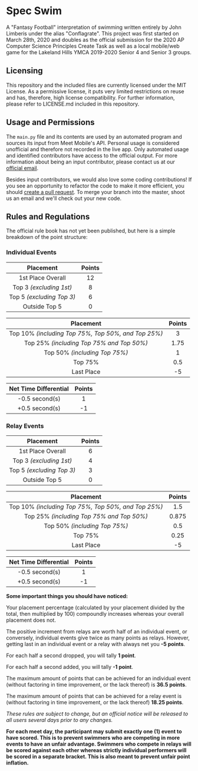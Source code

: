 # Spec Swim
A "Fantasy Football" interpretation of swimming written entirely by John Limberis under the alias "Conflagrate". This project was first started on March 28th, 2020 and doubles as the official submission for the 2020 AP Computer Science Principles Create Task as well as a local mobile/web game for the Lakeland Hills YMCA 2019-2020 Senior 4 and Senior 3 groups.

## Licensing
This repository and the included files are currently licensed under the MIT License. As a permissive license, it puts very limited restrictions on reuse and has, therefore, high license compatibility. For further information, please refer to LICENSE.md included in this repository.

## Usage and Permissions
The `main.py` file and its contents are used by an automated program and sources its input from Meet Mobile's API. Personal usage is considered unofficial and therefore not recorded in the live app. Only automated usage and identified contributors have access to the official output. For more information about being an input contributor, please contact us at our [official email](https://mail.google.com/mail/u/0/?tab=rm&ogbl#inbox?compose=GTvVlcRzCMpvXBQzsZpHdzVPQtcpvKLsWzcXQXmBwPkQPBJqJSmNCNPpMmcZPrKczZVMnjmzphTMP).

Besides input contributors, we would also love some coding contributions! If you see an opportunity to refactor the code to make it more efficient, you should [create a pull request](https://github.com/Conflagrate/Spec-Swim/pulls). To merge your branch into the master, shoot us an email and we'll check out your new code.

## Rules and Regulations
The official rule book has not yet been published, but here is a simple breakdown of the point structure:

### Individual Events
| Placement     | Points        |
| :------------:|:-------------:|
| 1st Place Overall      | 12 |
| Top 3 *(excluding 1st)*      | 8      |
| Top 5 *(excluding Top 3)* | 6      |
| Outside Top 5      | 0 |

| Placement     | Points        |
| :------------:|:-------------:|
| Top 10% *(including Top 75%, Top 50%, and Top 25%)*                | 3               |
| Top 25% *(including Top 75% and Top 50%)*          | 1.75      |
| Top 50% *(including Top 75%)*           | 1                    |
| Top 75%             | 0.5      |
| Last Place             | -5      |

| Net Time Differential | Points |
|:---------:|:---------:|
| -0.5 second(s) | 1 |
| +0.5 second(s) | -1 |

### Relay Events
| Placement     | Points        |
| :------------:|:-------------:|
| 1st Place Overall      | 6 |
| Top 3 *(excluding 1st)*      | 4      |
| Top 5 *(excluding Top 3)* | 3      |
| Outside Top 5      | 0 |

| Placement     | Points        |
| :------------:|:-------------:|
| Top 10% *(including Top 75%, Top 50%, and Top 25%)*                | 1.5               |
| Top 25% *(including Top 75% and Top 50%)*          | 0.875      |
| Top 50% *(including Top 75%)*           | 0.5                    |
| Top 75%             | 0.25      |
| Last Place             | -5      |

| Net Time Differential | Points |
|:---------:|:---------:|
| -0.5 second(s) | 1 |
| +0.5 second(s) | -1 |

**Some important things you should have noticed:**

Your placement percentage (calculated by your placement divided by the total, then multiplied by 100) compoundly increases whereas your overall placement does not.

The positive increment from relays are worth half of an individual event, or conversely, individual events give twice as many points as relays. However, getting last in an individual event or a relay with always net you **-5 points**.

For each half a second dropped, you will tally **1 point**.

For each half a second added, you will tally **-1 point**.

The maximum amount of points that can be achieved for an individual event (without factoring in time improvement, or the lack thereof) is **36.5 points**. 

The maximum amount of points that can be achieved for a relay event is (without factoring in time improvement, or the lack thereof) **18.25 points**.

*These rules are subject to change, but an official notice will be released to all users several days prior to any changes.*

**For each meet day, the participant may submit exactly one (1) event to have scored. This is to prevent swimmers who are competing in more events to have an unfair advantage. Swimmers who compete in relays will be scored against each other whereas strictly individual performers will be scored in a separate bracket. This is also meant to prevent unfair point inflation.**